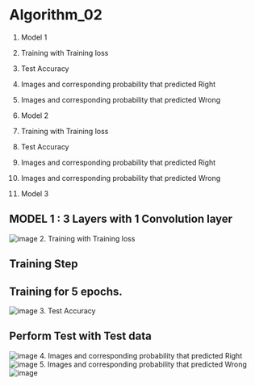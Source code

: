 # Algorithm_02
1. Model 1
2. Training with Training loss
3. Test Accuracy
4. Images and corresponding probability that predicted Right
5. Images and corresponding probability that predicted Wrong


1. Model 2
2. Training with Training loss
3. Test Accuracy
4. Images and corresponding probability that predicted Right
5. Images and corresponding probability that predicted Wrong



1. Model 3
## MODEL 1 : 3 Layers with 1 Convolution layer  
![image](https://user-images.githubusercontent.com/79622778/120935495-09b9bf80-c73e-11eb-8cd1-5f69c71fa409.png)
2. Training with Training loss
## Training Step 
## Training for 5 epochs.
![image](https://user-images.githubusercontent.com/79622778/120935650-be53e100-c73e-11eb-8030-2f4a30de311d.png)
3. Test Accuracy
## Perform Test with Test data 
![image](https://user-images.githubusercontent.com/79622778/120935696-e8a59e80-c73e-11eb-94c0-d053101213cd.png)
4. Images and corresponding probability that predicted Right
![image](https://user-images.githubusercontent.com/79622778/120935713-f824e780-c73e-11eb-9717-2533518a8920.png)
5. Images and corresponding probability that predicted Wrong
![image](https://user-images.githubusercontent.com/79622778/120935718-070b9a00-c73f-11eb-86b8-75142eae9063.png)

